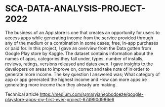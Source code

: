 # SCA-DATA-ANALYSIS-PROJECT-2022  
The business of an App store is one that creates an opportunity for users to access apps while generating income from the service provided through any of the medium or a combination in some cases; free, In-app purchases or paid for.
In this project, I gave an overview from the Data gotten from Google Play store by Kaggle. The dataset contains information about the names of apps, categories they fall under, types, number of installs, reviews, ratings, versions released and dates even.
I gave insights to the developers on areas to improve on, correct and take note of in order to generate more income. The key question I answered was; What category of app or app generated the highest income and How can more apps be generating more income than they already are making.

Technical article https://medium.com/@maryjaneobodoeze/google-playstore-apps-my-first-ever-project-67d990d986e6

